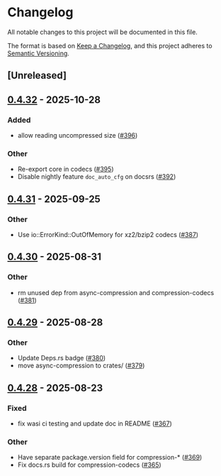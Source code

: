 # Changelog

All notable changes to this project will be documented in this file.

The format is based on [Keep a Changelog](https://keepachangelog.com/en/1.0.0/),
and this project adheres to [Semantic Versioning](https://semver.org/spec/v2.0.0.html).

## [Unreleased]

## [0.4.32](https://github.com/Nullus157/async-compression/compare/compression-codecs-v0.4.31...compression-codecs-v0.4.32) - 2025-10-28

### Added

- allow reading uncompressed size ([#396](https://github.com/Nullus157/async-compression/pull/396))

### Other

- Re-export core in codecs ([#395](https://github.com/Nullus157/async-compression/pull/395))
- Disable nightly feature `doc_auto_cfg` on docsrs ([#392](https://github.com/Nullus157/async-compression/pull/392))

## [0.4.31](https://github.com/Nullus157/async-compression/compare/compression-codecs-v0.4.30...compression-codecs-v0.4.31) - 2025-09-25

### Other

- Use io::ErrorKind::OutOfMemory for xz2/bzip2 codecs ([#387](https://github.com/Nullus157/async-compression/pull/387))

## [0.4.30](https://github.com/Nullus157/async-compression/compare/compression-codecs-v0.4.29...compression-codecs-v0.4.30) - 2025-08-31

### Other

- rm unused dep from async-compression and compression-codecs ([#381](https://github.com/Nullus157/async-compression/pull/381))

## [0.4.29](https://github.com/Nullus157/async-compression/compare/compression-codecs-v0.4.28...compression-codecs-v0.4.29) - 2025-08-28

### Other

- Update Deps.rs badge ([#380](https://github.com/Nullus157/async-compression/pull/380))
- move async-compression to crates/ ([#379](https://github.com/Nullus157/async-compression/pull/379))

## [0.4.28](https://github.com/Nullus157/async-compression/compare/compression-codecs-v0.4.27...compression-codecs-v0.4.28) - 2025-08-23

### Fixed

- fix wasi ci testing and update doc in README ([#367](https://github.com/Nullus157/async-compression/pull/367))

### Other

- Have separate package.version field for compression-* ([#369](https://github.com/Nullus157/async-compression/pull/369))
- Fix docs.rs build for compression-codecs ([#365](https://github.com/Nullus157/async-compression/pull/365))

